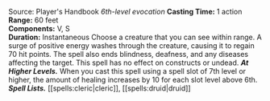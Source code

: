 Source: Player's Handbook
*6th-level evocation*
**Casting Time:** 1 action  
**Range:** 60 feet  
**Components:** V, S  
**Duration:** Instantaneous
Choose a creature that you can see within range. A surge of positive energy washes through the creature, causing it to regain 70 hit points. The spell also ends blindness, deafness, and any diseases affecting the target. This spell has no effect on constructs or undead.
***At Higher Levels.*** When you cast this spell using a spell slot of 7th level or higher, the amount of healing increases by 10 for each slot level above 6th.
***Spell Lists.*** [[spells:cleric|cleric]], [[spells:druid|druid]]